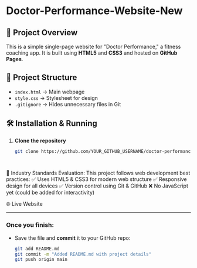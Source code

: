 # Doctor-Performance-Website-New

## 🚀 Project Overview
This is a simple single-page website for "Doctor Performance," a fitness coaching app. It is built using **HTML5** and **CSS3** and hosted on **GitHub Pages**.

## 📂 Project Structure
- `index.html` → Main webpage  
- `style.css` → Stylesheet for design  
- `.gitignore` → Hides unnecessary files in Git  

## 🛠️ Installation & Running
1. **Clone the repository**  
   ```sh
   git clone https://github.com/YOUR_GITHUB_USERNAME/doctor-performance-website.git

  
📜 Industry Standards Evaluation: 
This project follows web development best practices:
✅ Uses HTML5 & CSS3 for modern web structure
✅ Responsive design for all devices
✅ Version control using Git & GitHub
❌ No JavaScript yet (could be added for interactivity)

🌐 Live Website


---

### **Once you finish:**
- Save the file and **commit** it to your GitHub repo:  
   ```sh
   git add README.md
   git commit -m "Added README.md with project details"
   git push origin main
